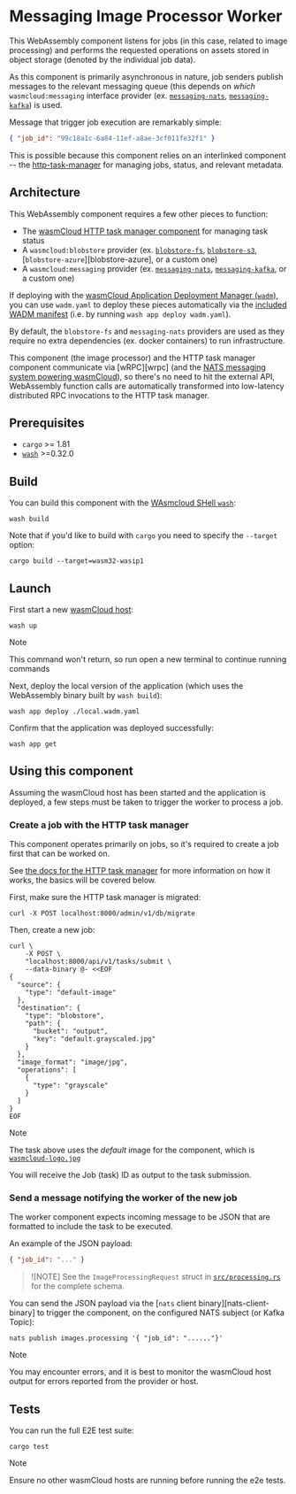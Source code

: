 # Messaging Image Processor Worker

This WebAssembly component listens for jobs (in this case, related to image processing) and performs the requested operations on assets stored in object storage (denoted by the individual job data).

As this component is primarily asynchronous in nature, job senders publish messages to the relevant messaging queue (this depends on *which* `wasmcloud:messaging` interface provider (ex. [`messaging-nats`][provider-messaging-nats], [`messaging-kafka`][provider-messaging-kafka]) is used.

Message that trigger job execution are remarkably simple:

```json
{ "job_id": "99c18a1c-6a84-11ef-a8ae-3cf011fe32f1" }
```

This is possible because this component relies on an interlinked component -- the [http-task-manager][component-http-task-manager] for managing jobs, status, and relevant metadata.

[provider-messaging-nats]: https://github.com/wasmCloud/wasmCloud/tree/main/crates/provider-messaging-nats
[provider-messaging-kafka]: https://github.com/wasmCloud/wasmCloud/tree/main/crates/provider-messaging-kafka
[component-http-task-manager]: https://github.com/wasmCloud/wasmCloud/tree/main/examples/rust/components/http-task-manager

## Architecture

This WebAssembly component requires a few other pieces to function:

- The [wasmCloud HTTP task manager component][component-http-task-manager] for managing task status
- A `wasmcloud:blobstore` provider (ex. [`blobstore-fs`][provider-blobstore-fs], [`blobstore-s3`][provider-blobstore-s3], [`blobstore-azure`][blobstore-azure], or a custom one)
- A `wasmcloud:messaging` provider (ex. [`messaging-nats`][provider-messaging-nats], [`messaging-kafka`][provider-messaging-kafka], or a custom one)

If deploying with the [wasmCloud Application Deployment Manager (`wadm`)][wadm], you can use `wadm.yaml` to deploy these pieces automatically via the [included WADM manifest][wadm-yaml] (i.e. by running `wash app deploy wadm.yaml`).

By default, the `blobstore-fs` and `messaging-nats` providers are used as they require no extra dependencies (ex. docker containers) to run infrastructure.

This component (the image processor) and the HTTP task manager component communicate via [wRPC][wrpc] (and the [NATS messaging system powering wasmCloud][nats]), so there's no need to hit the external API, WebAssembly function calls are automatically transformed into low-latency distributed RPC invocations to the HTTP task manager.

[nats]: https://wasmcloud.com/docs/deployment/nats/cluster-config
[wasmcloud-wrpc]: https://wasmcloud.com/docs/reference/glossary#wrpc
[provider-blobstore-fs]: https://github.com/wasmCloud/wasmCloud/tree/main/crates/provider-blobstore-fs
[provider-blobstore-s3]: https://github.com/wasmCloud/wasmCloud/tree/main/crates/provider-blobstore-s3
[provider-blobstore-azure]: https://github.com/wasmCloud/wasmCloud/tree/main/crates/provider-blobstore-azure
[wadm]: https://github.com/wasmCloud/wadm
[wadm-yaml]: https://github.com/wasmCloud/wasmCloud/blob/main/examples/rust/components/messaging-image-processor-worker/wadm.yaml

## Prerequisites

- `cargo` >= 1.81
- [`wash`](https://wasmcloud.com/docs/installation) >=0.32.0

## Build

You can build this component with the [WAsmcloud SHell `wash`][wash]:

```console
wash build
```

Note that if you'd like to build with `cargo` you need to specify the `--target` option:

```console
cargo build --target=wasm32-wasip1
```

[wash]: https://wasmcloud.com/docs/cli

## Launch

First start a new [wasmCloud host][wasmcloud-docs-host]:

```console
wash up
```

> [!NOTE]
> This command won't return, so run open a new terminal to continue running commands

Next, deploy the local version of the application (which uses the WebAssembly binary built by `wash build`):

```console
wash app deploy ./local.wadm.yaml
```

Confirm that the application was deployed successfully:

```console
wash app get
```

[wasmcloud-docs-host]: https://wasmcloud.com/docs/concepts/hosts

## Using this component

Assuming the wasmCloud host has been started and the application is deployed, a few steps must be taken to trigger the worker to process a job.

### Create a job with the HTTP task manager

This component operates primarily on jobs, so it's required to create a job first that can be worked on.

See [the docs for the HTTP task manager][component-http-task-manager] for more information on how it works, the basics will be covered below.

First, make sure the HTTP task manager is migrated:

```console
curl -X POST localhost:8000/admin/v1/db/migrate
```

Then, create a new job:

```console
curl \
    -X POST \
    "localhost:8000/api/v1/tasks/submit \
    --data-binary @- <<EOF
{
  "source": {
    "type": "default-image"
  },
  "destination": {
    "type": "blobstore",
    "path": {
      "bucket": "output",
      "key": "default.grayscaled.jpg"
    }
  },
  "image_format": "image/jpg",
  "operations": [
    {
      "type": "grayscale"
    }
  ]
}
EOF
```

> [!NOTE]
> The task above uses the *default* image for the component, which is [`wasmcloud-logo.jpg`][wasmcloud-logo-jpg]

You will receive the Job (task) ID as output to the task submission.

[wasmcloud-logo-jpg]: https://github.com/wasmCloud/wasmCloud/blob/main/examples/rust/components/messaging-image-processor-worker/wasmcloud-logo.jpg

### Send a message notifying the worker of the new job

The worker component expects incoming message to be JSON that are formatted to include the task to be executed.

An example of the JSON payload:

```json
{ "job_id": "..." }
```

> ![NOTE]
> See the `ImageProcessingRequest` struct in [`src/processing.rs`][processing-rs] for the complete schema.

You can send the JSON payload via the [`nats` client binary][nats-client-binary] to trigger the component, on the configured NATS subject (or Kafka Topic):

```
nats publish images.processing '{ "job_id": "......"}'
```

> [!NOTE]
> You may encounter errors, and it is best to monitor the wasmCloud host output for errors reported from the provider or host.

[processing-rs]: https://github.com/wasmCloud/wasmCloud/blob/main/examples/rust/components/messaging-image-processor-worker/src/processing.rs

## Tests

You can run the full E2E test suite:

```console
cargo test
```

> [!NOTE]
> Ensure no other wasmCloud hosts are running before running the e2e tests.

